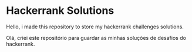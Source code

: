 # Hackerrank Solutions

Hello, i made this repository to store my hackerrank challenges solutions.

Olá, criei este repositório para guardar as minhas soluções de desafios do hackerrank.

